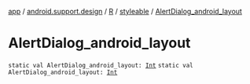 [app](../../../index.md) / [android.support.design](../../index.md) / [R](../index.md) / [styleable](index.md) / [AlertDialog_android_layout](./-alert-dialog_android_layout.md)

# AlertDialog_android_layout

`static val AlertDialog_android_layout: `[`Int`](https://kotlinlang.org/api/latest/jvm/stdlib/kotlin/-int/index.html)
`static val AlertDialog_android_layout: `[`Int`](https://kotlinlang.org/api/latest/jvm/stdlib/kotlin/-int/index.html)